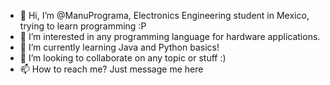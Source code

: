 - 👋 Hi, I’m @ManuPrograma, Electronics Engineering student in Mexico, trying to learn programming :P
- 👀 I’m interested in any programming language for hardware applications.
- 🌱 I’m currently learning Java and Python basics!
- 💞️ I’m looking to collaborate on any topic or stuff :)
- 📫 How to reach me? Just message me here

<!---
ManuPrograma/ManuPrograma is a ✨ special ✨ repository because its `README.md` (this file) appears on your GitHub profile.
You can click the Preview link to take a look at your changes.
--->
